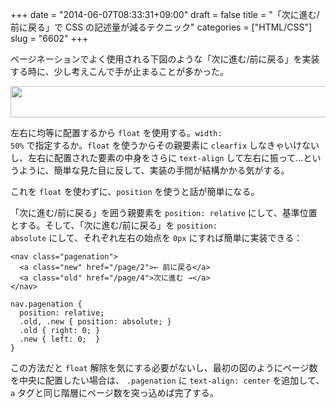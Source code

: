 +++
date = "2014-06-07T08:33:31+09:00"
draft = false
title = "「次に進む/前に戻る」で CSS の記述量が減るテクニック"
categories = ["HTML/CSS"]
slug = "6602"
+++

ページネーションでよく使用される下図のような「次に進む/前に戻る」を実装する時に、少し考えこんで手が止まることが多かった。

<img class="align-center" src="/images/2014/06/6602_1.png" border="0" width="660" height="50" />

左右に均等に配置するから <code>float</code> を使用する。<code>width: 50%</code> で指定するか。<code>float</code> を使うからその親要素に <code>clearfix</code> しなきゃいけないし、左右に配置された要素の中身をさらに <code>text-align</code> して左右に振って…というように、簡単な見た目に反して、実装の手間が結構かかる気がする。

これを <code>float</code> を使わずに、<code>position</code> を使うと話が簡単になる。

「次に進む/前に戻る」を囲う親要素を <code>position: relative</code> にして、基準位置とする。そして、「次に進む/前に戻る」を <code>position: absolute</code> にして、それぞれ左右の始点を <code>0px</code> にすれば簡単に実装できる：

<pre><code>&lt;nav class="pagenation"&gt;
  &lt;a class="new" href="/page/2"&gt;&larr; 前に戻る&lt;/a&gt;
  &lt;a class="old" href="/page/4"&gt;次に進む &rarr;&lt;/a&gt;
&lt;/nav&gt;
</code></pre>

<pre><code>nav.pagenation {
  position: relative;
  .old, .new { position: absolute; }
  .old { right: 0; }
  .new { left: 0;  }
}</code></pre>

この方法だと <code>float</code> 解除を気にする必要がないし、最初の図のようにページ数を中央に配置したい場合は、 <code>.pagenation</code> に <code>text-align: center</code> を追加して、<code>a</code> タグと同じ階層にページ数を突っ込めば完了する。
